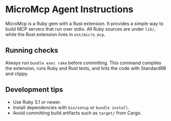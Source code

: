 # MicroMcp Agent Instructions

MicroMcp is a Ruby gem with a Rust extension. It provides a simple way to build MCP servers that run over stdio. All Ruby sources are under `lib/`, while the Rust extension lives in `ext/micro_mcp`.

## Running checks

Always run `bundle exec rake` before committing. This command compiles the extension, runs Ruby and Rust tests, and lints the code with StandardRB and clippy.

## Development tips

- Use Ruby 3.1 or newer.
- Install dependencies with `bin/setup` or `bundle install`.
- Avoid committing build artifacts such as `target/` from Cargo.

